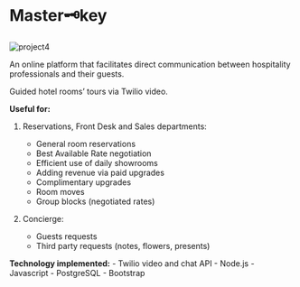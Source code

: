 # Master🗝key

![project4](http://i.imgur.com/U2rotlS.png)

An online platform that facilitates direct communication between hospitality professionals and their guests.

Guided hotel rooms’ tours via Twilio video.

**Useful for:**

1. Reservations, Front Desk and Sales departments:

    -   General room reservations
    -   Best Available Rate negotiation
    -   Efficient use of daily showrooms
    -   Adding revenue via paid upgrades
    -   Complimentary upgrades
    -   Room moves
    -   Group blocks (negotiated rates)


2. Concierge:

    -   Guests requests 
    -   Third party requests (notes, flowers, presents)



**Technology implemented:**
    -   Twilio video and chat API
    -   Node.js
    -   Javascript
    -   PostgreSQL
    -   Bootstrap




